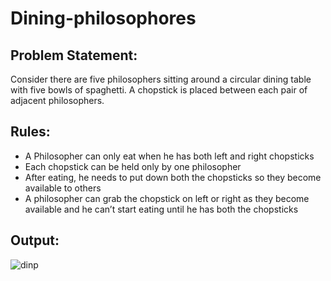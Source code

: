 # Dining-philosophores

## Problem Statement:
Consider there are five philosophers sitting around a circular dining table with five bowls of spaghetti. A chopstick is placed between each pair of adjacent philosophers.

## Rules:
- A Philosopher can only eat when he has both left and right chopsticks
- Each chopstick can be held only by one philosopher 
- After eating, he needs to put down both the chopsticks so they become available to others
- A philosopher can grab the chopstick on left or right as they become available and he can’t start eating until he has both the chopsticks

## Output:
![dinp](https://user-images.githubusercontent.com/43813386/83329280-2fe48e00-a2a6-11ea-8b19-d2667f1f28d4.png)
